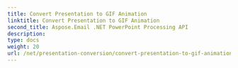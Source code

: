 ```yaml
---
title: Convert Presentation to GIF Animation
linktitle: Convert Presentation to GIF Animation
second_title: Aspose.Email .NET PowerPoint Processing API
description: 
type: docs
weight: 20
url: /net/presentation-conversion/convert-presentation-to-gif-animation/
---
```

